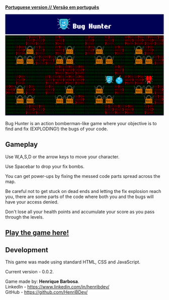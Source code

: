 [**Portuguese version // Versão em português**](README_pt-BR.md)

![Title](media/readme/title.png)
![Gameplay](media/readme/gameplay.png)

Bug Hunter is an action bomberman-like game where your objective is to find and fix (EXPLODING!) the bugs of your code.

## Gameplay

Use W,A,S,D or the arrow keys to move your character.

Use Spacebar to drop your fix bombs.

You can get power-ups by fixing the messed code parts spread across the map.

Be careful not to get stuck on dead ends and letting the fix explosion reach you, there are some parts of the code where both you and the bugs will have your access denied.

Don't lose all your health points and accumulate your score as you pass through the levels.

## [Play the game here!](henribdev.github.io/bug-hunter/)

## Development

This game was made using standard HTML, CSS and JavaScript.

Current version - 0.0.2.

Game made by: <b>Henrique Barbosa</b>.<br>LinkedIn - https://www.linkedin.com/in/henribdev/<br>GitHub - https://github.com/HenriBDev/

